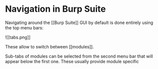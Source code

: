# Navigation in Burp Suite

Navigating around the [[Burp Suite]] GUI by default is done entirely using the top menu bars:

![[tabs.png]]

These allow to switch between [[modules]]. 

Sub-tabs of modules can be selected from the second menu bar that will appear below the first one. These usually provide module specific 